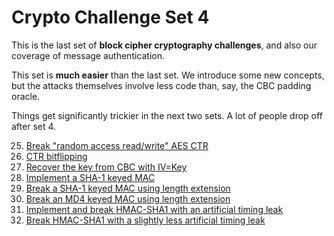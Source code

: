 # Crypto Challenge Set 4

This is the last set of **block cipher cryptography challenges**, and
also our coverage of message authentication.

This set is **much easier** than the last set. We introduce some new
concepts, but the attacks themselves involve less code than, say, the
CBC padding oracle.

Things get significantly trickier in the next two sets. A lot of
people drop off after set 4.

25. [Break "random access read/write" AES CTR](https://github.com/wasamasa/cryptopals/blob/master/04/25.md)
26. [CTR bitflipping](https://github.com/wasamasa/cryptopals/blob/master/04/26.md)
27. [Recover the key from CBC with IV=Key](https://github.com/wasamasa/cryptopals/blob/master/04/27.md)
28. [Implement a SHA-1 keyed MAC](https://github.com/wasamasa/cryptopals/blob/master/04/28.md)
29. [Break a SHA-1 keyed MAC using length extension](https://github.com/wasamasa/cryptopals/blob/master/04/29.md)
30. [Break an MD4 keyed MAC using length extension](https://github.com/wasamasa/cryptopals/blob/master/04/30.md)
31. [Implement and break HMAC-SHA1 with an artificial timing leak](https://github.com/wasamasa/cryptopals/blob/master/04/31.md)
32. [Break HMAC-SHA1 with a slightly less artificial timing leak](https://github.com/wasamasa/cryptopals/blob/master/04/32.md)

